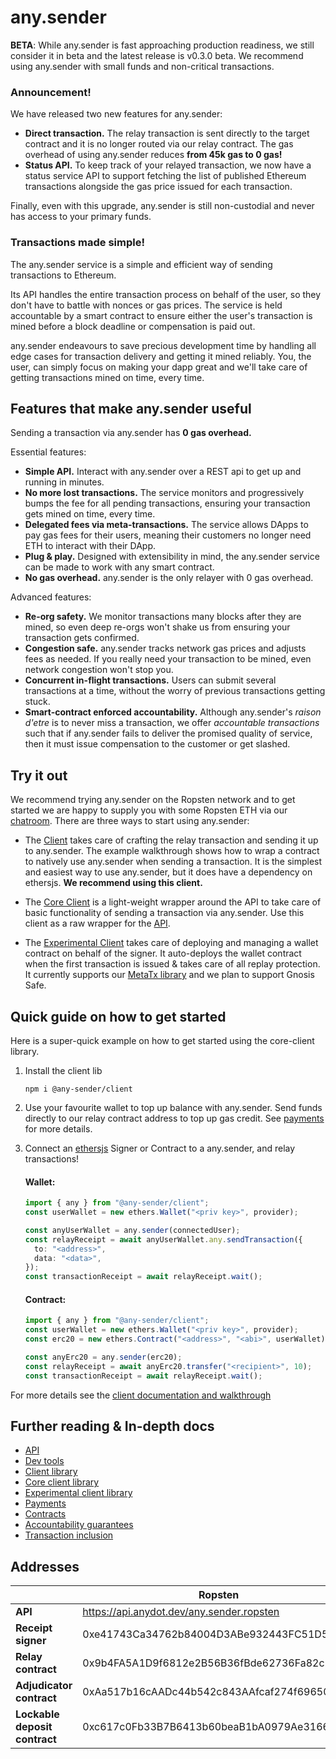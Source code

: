 # any.sender

**BETA**: While any.sender is fast approaching production readiness, we still consider it in beta and the latest release is v0.3.0 beta. We recommend using any.sender with small funds and non-critical transactions.

### Announcement!

We have released two new features for any.sender:

- **Direct transaction.** The relay transaction is sent directly to the target contract and it is no longer routed via our relay contract. The gas overhead of using any.sender reduces **from 45k gas to 0 gas!**
- **Status API.** To keep track of your relayed transaction, we now have a status service API to support fetching the list of published Ethereum transactions alongside the gas price issued for each transaction.

Finally, even with this upgrade, any.sender is still non-custodial and never has access to your primary funds.

### Transactions made simple!

The any.sender service is a simple and efficient way of sending transactions to Ethereum.

Its API handles the entire transaction process on behalf of the user, so they don't have to battle with nonces or gas prices. The service is held accountable by a smart contract to ensure either the user's transaction is mined before a block deadline or compensation is paid out.

any.sender endeavours to save precious development time by handling all edge cases for transaction delivery and getting it mined reliably. You, the user, can simply focus on making your dapp great and we'll take care of getting transactions mined on time, every time.

## Features that make any.sender useful

Sending a transaction via any.sender has **0 gas overhead.**

Essential features:

- **Simple API.** Interact with any.sender over a REST api to get up and running in minutes.
- **No more lost transactions.** The service monitors and progressively bumps the fee for all pending transactions, ensuring your transaction gets mined on time, every time.
- **Delegated fees via meta-transactions.** The service allows DApps to pay gas fees for their users, meaning their customers no longer need ETH to interact with their DApp.
- **Plug & play.** Designed with extensibility in mind, the any.sender service can be made to work with any smart contract.
- **No gas overhead.** any.sender is the only relayer with 0 gas overhead.

Advanced features:

- **Re-org safety.** We monitor transactions many blocks after they are mined, so even deep re-orgs won't shake us from ensuring your transaction gets confirmed.
- **Congestion safe.** any.sender tracks network gas prices and adjusts fees as needed. If you really need your transaction to be mined, even network congestion won't stop you.
- **Concurrent in-flight transactions.** Users can submit several transactions at a time, without the worry of previous transactions getting stuck.
- **Smart-contract enforced accountability.** Although any.sender's _raison d'etre_ is to never miss a transaction, we offer _accountable transactions_ such that if any.sender fails to deliver the promised quality of service, then it must issue compensation to the customer or get slashed.

## Try it out

We recommend trying any.sender on the Ropsten network and to get started we are happy to supply you with some Ropsten ETH via our [chatroom](https://t.me/anydotsender). There are three ways to start using any.sender:

- The [Client](./docs/client/) takes care of crafting the relay transaction and sending it up to any.sender. The example walkthrough shows how to wrap a contract to natively use any.sender when sending a transaction. It is the simplest and easiest way to use any.sender, but it does have a dependency on ethersjs. **We recommend using this client.**

- The [Core Client](./docs/coreClient/) is a light-weight wrapper around the API to take care of basic functionality of sending a transaction via any.sender. Use this client as a raw wrapper for the [API](./docs/API.md).

- The [Experimental Client](./docs/experimentalClient/) takes care of deploying and managing a wallet contract on behalf of the signer. It auto-deploys the wallet contract when the first transaction is issued & takes care of all replay protection. It currently supports our [MetaTx library](https://github.com/anydotcrypto/metatransactions/) and we plan to support Gnosis Safe.

## Quick guide on how to get started

Here is a super-quick example on how to get started using the core-client library.

1. Install the client lib

   ```
   npm i @any-sender/client
   ```

2. Use your favourite wallet to top up balance with any.sender. Send funds directly to our relay contract address to top up gas credit. See [payments](./docs/payments.md) for more details.

3. Connect an [ethersjs](https://github.com/ethers-io/ethers.js/) Signer or Contract to a any.sender, and relay transactions!

   #### Wallet:

   ```typescript
   import { any } from "@any-sender/client";
   const userWallet = new ethers.Wallet("<priv key>", provider);

   const anyUserWallet = any.sender(connectedUser);
   const relayReceipt = await anyUserWallet.any.sendTransaction({
     to: "<address>",
     data: "<data>",
   });
   const transactionReceipt = await relayReceipt.wait();
   ```

   #### Contract:

   ```typescript
   import { any } from "@any-sender/client";
   const userWallet = new ethers.Wallet("<priv key>", provider);
   const erc20 = new ethers.Contract("<address>", "<abi>", userWallet);

   const anyErc20 = any.sender(erc20);
   const relayReceipt = await anyErc20.transfer("<recipient>", 10);
   const transactionReceipt = await relayReceipt.wait();
   ```

For more details see the [client documentation and walkthrough](./docs/client/)

## Further reading & In-depth docs

- [API](./docs/API.md)
- [Dev tools](./docs/devTools)
- [Client library](./docs/client)
- [Core client library](./docs/coreClient)
- [Experimental client library](./docs/experimentalClient)
- [Payments](./docs/payments.md)
- [Contracts](https://github.com/PISAresearch/contracts.any.sender)
- [Accountability guarantees](./docs/guarantees.md)
- [Transaction inclusion](./docs/transactionInclusion.md)

## Addresses

|                               | Ropsten                                    | Mainnet                                    |
| ----------------------------- | ------------------------------------------ | ------------------------------------------ |
| **API**                       | https://api.anydot.dev/any.sender.ropsten  | https://api.anydot.dev/any.sender.mainnet  |
| **Receipt signer**            | 0xe41743Ca34762b84004D3ABe932443FC51D561D5 | 0x02111c619c5b7e2aa5c1f5e09815be264d925422 |
| **Relay contract**            | 0x9b4FA5A1D9f6812e2B56B36fBde62736Fa82c2a7 | 0x9b4FA5A1D9f6812e2B56B36fBde62736Fa82c2a7 |
| **Adjudicator contract**      | 0xAa517b16cAADc44b542c843AAfcaf274f6965016 | 0xAa517b16cAADc44b542c843AAfcaf274f6965016 |
| **Lockable deposit contract** | 0xc617c0Fb33B7B6413b60beaB1bA0979Ae3166f54 | 0xc617c0Fb33B7B6413b60beaB1bA0979Ae3166f54 |
